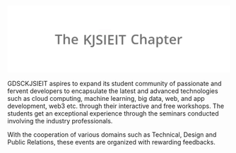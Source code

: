 ![Logo](assets/logo.gif)

GDSCKJSIEIT aspires to expand its student community of passionate and fervent developers to encapsulate the latest and advanced technologies such as cloud computing, machine learning, big data, web, and app development, web3 etc. through their interactive and free workshops. The students get an exceptional experience through the seminars conducted involving the industry professionals. 

With the cooperation of various domains such as Technical, Design and Public Relations, these events are organized with rewarding feedbacks.

